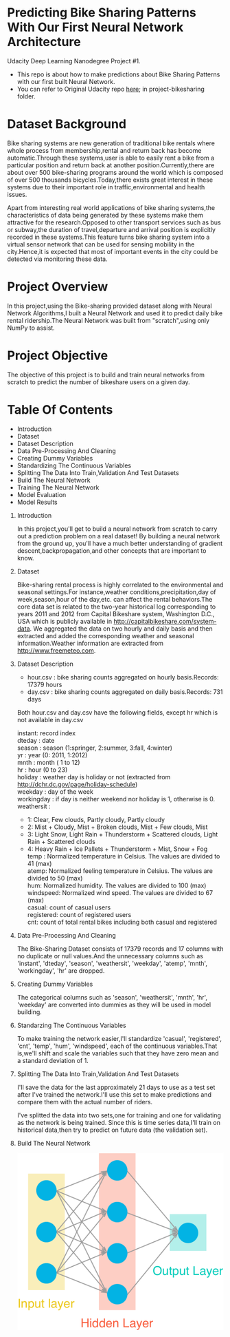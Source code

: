 # Predicting Bike Sharing Patterns With Our First Neural Network Architecture

Udacity Deep Learning Nanodegree Project #1.

* This repo is about how to make predictions about Bike Sharing Patterns with our first built Neural Network.
* You can refer to Original Udacity repo [here](https://github.com/udacity/deep-learning-v2-pytorch); in project-bikesharing folder.

# Dataset Background

Bike sharing systems are new generation of traditional bike rentals where whole process from membership,rental and return back has become automatic.Through these systems,user is able to easily rent a bike from a particular position and return back at another position.Currently,there are about over 500 bike-sharing programs around the world which is composed of over 500 thousands bicycles.Today,there exists great interest in these systems due to their important role in traffic,environmental and health issues.

Apart from interesting real world applications of bike sharing systems,the characteristics of data being generated by these systems make them attractive for the research.Opposed to other transport services such as bus or subway,the duration of travel,departure and arrival position is explicitly recorded in these systems.This feature turns bike sharing system into a virtual sensor network that can be used for sensing mobility in the city.Hence,it is expected that most of important events in the city could be detected via monitoring these data.

# Project Overview

In this project,using the Bike-sharing provided dataset along with Neural Network Algorithms,I built a Neural Network and used it to predict daily bike rental ridership.The Neural Network was built from "scratch",using only NumPy to assist.

# Project Objective

The objective of this project is to build and train neural networks from scratch to predict the number of bikeshare users on a given day.

# Table Of Contents

* Introduction
* Dataset
* Dataset Description 
* Data Pre-Processing And Cleaning
* Creating Dummy Variables
* Standardizing The Continuous Variables
* Splitting The Data Into Train,Validation And Test Datasets
* Build The Neural Network
* Training The Neural Network
* Model Evaluation
* Model Results

1.   Introduction
     
     In this project,you'll get to build a neural network from scratch to carry out a prediction problem on a real dataset! By building a neural network from the ground up,          you'll have a much better understanding of gradient descent,backpropagation,and other concepts that are important to know.
     
2.   Dataset

     Bike-sharing rental process is highly correlated to the environmental and seasonal settings.For instance,weather conditions,precipitation,day of week,season,hour of              the day,etc. can affect the rental behaviors.The core data set is related to the two-year historical log corresponding to years 2011 and 2012 from Capital Bikeshare system,      Washington D.C., USA which is publicly available in http://capitalbikeshare.com/system-data. We aggregated the data on two hourly and daily basis and then extracted and          added the corresponding weather and seasonal information.Weather information are extracted from http://www.freemeteo.com.
     
3.   Dataset Description

     * hour.csv : bike sharing counts aggregated on hourly basis.Records: 17379 hours
     * day.csv : bike sharing counts aggregated on daily basis.Records: 731 days
     
     Both hour.csv and day.csv have the following fields, except hr which is not available in day.csv
	
     instant: record index  
     dteday : date  
     season : season (1:springer, 2:summer, 3:fall, 4:winter)  
     yr : year (0: 2011, 1:2012)  
mnth : month ( 1 to 12)  
hr : hour (0 to 23)  
holiday : weather day is holiday or not (extracted from http://dchr.dc.gov/page/holiday-schedule)  
weekday : day of the week  
workingday : if day is neither weekend nor holiday is 1, otherwise is 0.  
weathersit :   
		- 1: Clear, Few clouds, Partly cloudy, Partly cloudy  
		- 2: Mist + Cloudy, Mist + Broken clouds, Mist + Few clouds, Mist  
		- 3: Light Snow, Light Rain + Thunderstorm + Scattered clouds, Light Rain + Scattered clouds  
		- 4: Heavy Rain + Ice Pallets + Thunderstorm + Mist, Snow + Fog  
temp : Normalized temperature in Celsius. The values are divided to 41 (max)  
atemp: Normalized feeling temperature in Celsius. The values are divided to 50 (max)  
hum: Normalized humidity. The values are divided to 100 (max)  
windspeed: Normalized wind speed. The values are divided to 67 (max)  
casual: count of casual users  
registered: count of registered users  
cnt: count of total rental bikes including both casual and registered  
     
     

4.  Data Pre-Processing And Cleaning

    The Bike-Sharing Dataset consists of 17379 records and 17 columns with no duplicate or null values.And the unnecessary columns such as 'instant', 'dteday', 'season',             'weathersit', 'weekday', 'atemp', 'mnth', 'workingday', 'hr' are dropped. 
    
5.  Creating Dummy Variables

    The categorical columns such as 'season', 'weathersit', 'mnth', 'hr', 'weekday' are converted into dummies as they will be used in model building.

6.  Standarzing The Continuous Variables   

    To make training the network easier,I'll standardize 'casual', 'registered', 'cnt', 'temp', 'hum', 'windspeed', each of the continuous variables.That is,we'll shift and         scale the variables such that they have zero mean and a standard deviation of 1.
     
7.  Splitting The Data Into Train,Validation And Test Datasets

    I'll save the data for the last approximately 21 days to use as a test set after I've trained the network.I'll use this set to make predictions and compare them with             the actual number of riders.
     
    I've splitted the data into two sets,one for training and one for validating as the network is being trained. Since this is time series data,I'll train on historical             data,then try to predict on future data (the validation set).
  
8.  Build The Neural Network

    ![](assets/neural_network.png)

      
